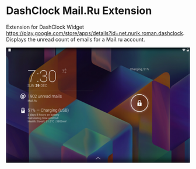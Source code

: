 DashClock Mail.Ru Extension
===========================
Extension for DashClock Widget https://play.google.com/store/apps/details?id=net.nurik.roman.dashclock.
Displays the unread count of emails for a Mail.ru account.

![Screenshot](/screenshot.png?raw=true)
